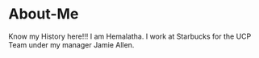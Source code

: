 # About-Me
Know my History here!!!
I am Hemalatha. I work at Starbucks for the UCP Team under my manager Jamie Allen.
